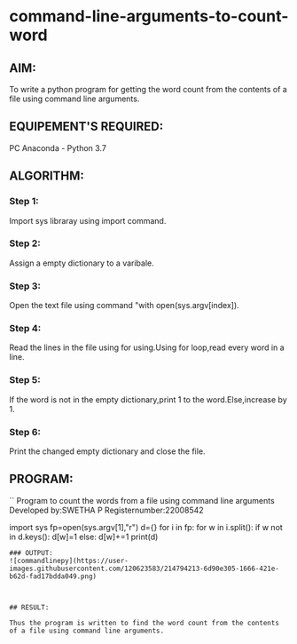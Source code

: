 # command-line-arguments-to-count-word
## AIM:
To write a python program for getting the word count from the contents of a file using command line arguments.
## EQUIPEMENT'S REQUIRED: 
PC
Anaconda - Python 3.7
## ALGORITHM: 
### Step 1:

Import sys libraray using import command.

### Step 2: 

Assign a empty dictionary to a varibale.
 
### Step 3: 
 
Open the text file using command "with open(sys.argv[index]).

### Step 4:  

Read the lines in the file using for using.Using for loop,read every word in a line.

### Step 5: 

If the word is not in the empty dictionary,print 1 to the word.Else,increase by 1.

### Step 6: 

Print the changed empty dictionary and close the file.

## PROGRAM:

``
Program to count the words from a file using command line arguments
Developed by:SWETHA P
Registernumber:22008542

import sys 
fp=open(sys.argv[1],"r")
d={}
for i in fp:
    for w in i.split():
      if w not in d.keys():
         d[w]=1
    else:
         d[w]+=1
print(d) 
```
### OUTPUT:
![commandlinepy](https://user-images.githubusercontent.com/120623583/214794213-6d90e305-1666-421e-b62d-fad17bdda049.png)



## RESULT:

Thus the program is written to find the word count from the contents of a file using command line arguments.
